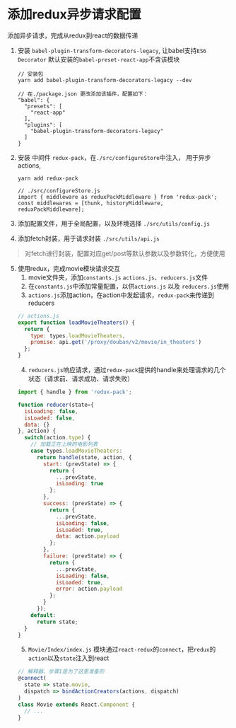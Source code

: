 # 添加redux异步请求配置
添加异步请求，完成从redux到react的数据传递

1. 安装 `babel-plugin-transform-decorators-legacy`, 让babel支持`ES6 Decorator` 默认安装的`babel-preset-react-app`不含该模块
    ```
    // 安装包
    yarn add babel-plugin-transform-decorators-legacy --dev

    // 在./package.json 更改添加该插件，配置如下：
    "babel": {
      "presets": [
        "react-app"
      ],
      "plugins": [
        "babel-plugin-transform-decorators-legacy"
      ]
    }
    ```
2. 安装 中间件 `redux-pack`，在`./src/configureStore`中注入， 用于异步actions,
    ```
    yarn add redux-pack

    // ./src/configureStore.js
    import { middleware as reduxPackMiddleware } from 'redux-pack';
    const middlewares = [thunk, historyMiddleware, reduxPackMiddleware];
    ```
3. 添加配置文件，用于全局配置，以及环境选择 `./src/utils/config.js`

4. 添加fetch封装，用于请求封装 `./src/utils/api.js`
> 对fetch进行封装，配置对应get/post等默认参数以及参数转化，方便使用

5. 使用redux，完成movie模块请求交互
    1. movie文件夹，添加`constants.js` `actions.js`、`reducers.js`文件
    2. 在`constants.js`中添加常量配置，以供`actions.js` 以及 `reducers.js`使用
    3. `actions.js`添加action，在action中发起请求，`redux-pack`来传递到reducers
      ```javascript
      // actions.js
      export function loadMovieTheaters() {
        return {
          type: types.loadMovieTheaters,
          promise: api.get('/proxy/douban/v2/movie/in_theaters')
        };
      }
      ```
    4. `reducers.js`响应请求，通过`redux-pack`提供的handle来处理请求的几个状态（请求前、请求成功、请求失败）
      ```javascript
      import { handle } from 'redux-pack';

      function reducer(state={
        isLoading: false,
        isLoaded: false,
        data: {}
      }, action) {
        switch(action.type) {
          // 加载正在上映的电影列表
          case types.loadMovieTheaters:
            return handle(state, action, {
              start: (prevState) => {
                return {
                  ...prevState,
                  isLoading: true
                };
              },
              success: (prevState) => {
                return {
                  ...prevState,
                  isLoading: false,
                  isLoaded: true,
                  data: action.payload
                };
              },
              failure: (prevState) => {
                return {
                  ...prevState,
                  isLoading: false,
                  isLoaded: true,
                  error: action.payload
                };
              }
            });
          default:
            return state;
        }
      }
      ```
    5. `Movie/Index/index.js` 模块通过`react-redux`的`connect`，把`redux`的`action`以及`state`注入到react
      ```javascript
      // 解释器，步骤1是为了这里准备的
      @connect(
        state => state.movie,
        dispatch => bindActionCreators(actions, dispatch)
      )
      class Movie extends React.Component {
        // ...
      }
      ```
